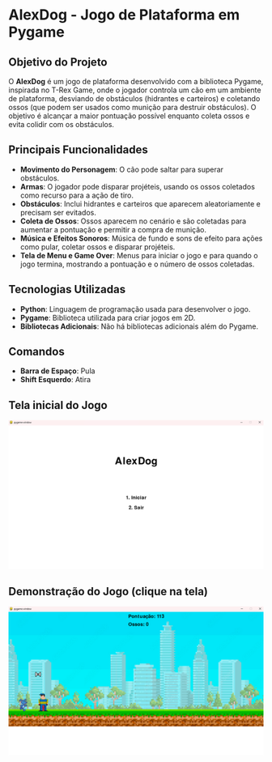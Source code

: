 # AlexDog - Jogo de Plataforma em Pygame

## Objetivo do Projeto

O **AlexDog** é um jogo de plataforma desenvolvido com a biblioteca Pygame, inspirada no T-Rex Game, onde o jogador controla um cão em um ambiente de plataforma, desviando de obstáculos (hidrantes e carteiros) e coletando ossos (que podem ser usados como munição para destruir obstáculos). O objetivo é alcançar a maior pontuação possível enquanto coleta ossos e evita colidir com os obstáculos.

## Principais Funcionalidades

- **Movimento do Personagem**: O cão pode saltar para superar obstáculos.
- **Armas**: O jogador pode disparar projéteis, usando os ossos coletados como recurso para a ação de tiro.
- **Obstáculos**: Inclui hidrantes e carteiros que aparecem aleatoriamente e precisam ser evitados.
- **Coleta de Ossos**: Ossos aparecem no cenário e são coletadas para aumentar a pontuação e permitir a compra de munição.
- **Música e Efeitos Sonoros**: Música de fundo e sons de efeito para ações como pular, coletar ossos e disparar projéteis.
- **Tela de Menu e Game Over**: Menus para iniciar o jogo e para quando o jogo termina, mostrando a pontuação e o número de ossos coletadas.

## Tecnologias Utilizadas

- **Python**: Linguagem de programação usada para desenvolver o jogo.
- **Pygame**: Biblioteca utilizada para criar jogos em 2D.
- **Bibliotecas Adicionais**: Não há bibliotecas adicionais além do Pygame.

## Comandos

- **Barra de Espaço**: Pula
- **Shift Esquerdo**: Atira

## Tela inicial do Jogo
![Tela inicial](docs/images/menu-alexdog.png)

## Demonstração do Jogo (clique na tela)
[![Demonstração do Jogo](docs/images/print-tela-alexdog.png)](https://youtu.be/QKrWAxAl2k4)